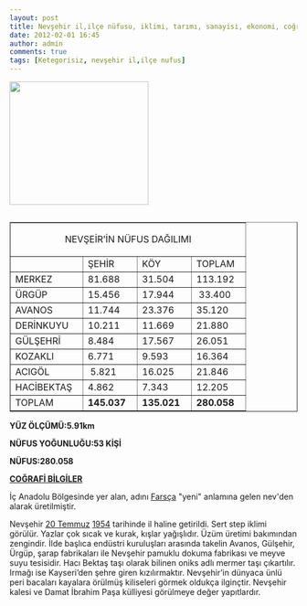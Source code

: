 ```yaml
---
layout: post
title: Nevşehir il,ilçe nüfusu, iklimi, tarımı, sanayisi, ekonomi, coğrafyası
date: 2012-02-01 16:45
author: admin
comments: true
tags: [Ketegorisiz, nevşehir il,ilçe nufus]
---
```

<a href="http://www.egitimvaktim.com/dosyalar/2012/02/nevsehir.jpg"><img class="alignnone  wp-image-2191" title="nevsehir" src="http://www.egitimvaktim.com/dosyalar/2012/02/nevsehir.jpg" alt="" width="243" height="216" /></a>
<table width="100%" border="1" cellspacing="0" cellpadding="0" align="left">
<tbody>
<tr>
<td colspan="4" valign="top" width="345">
<p align="center">NEVŞEİR’İN NÜFUS DAĞILIMI</p>
</td>
</tr>
<tr>
<td valign="top" width="110">&nbsp;</td>
<td valign="top" width="78">ŞEHİR</td>
<td valign="top" width="78">KÖY</td>
<td valign="top" width="78">TOPLAM</td>
</tr>
<tr>
<td valign="top" width="110">MERKEZ</td>
<td valign="top" width="78">81.688</td>
<td valign="top" width="78">31.504</td>
<td valign="top" width="78">113.192</td>
</tr>
<tr>
<td valign="top" width="110">ÜRGÜP</td>
<td valign="top" width="78">15.456</td>
<td valign="top" width="78">17.944</td>
<td valign="top" width="78"> 33.400</td>
</tr>
<tr>
<td valign="top" width="110">AVANOS</td>
<td valign="top" width="78">11.744</td>
<td valign="top" width="78">23.376</td>
<td valign="top" width="78">35.120</td>
</tr>
<tr>
<td valign="top" width="110">DERİNKUYU</td>
<td valign="top" width="78">10.211</td>
<td valign="top" width="78">11.669</td>
<td valign="top" width="78">21.880</td>
</tr>
<tr>
<td valign="top" width="110">GÜLŞEHRİ</td>
<td valign="top" width="78">8.484</td>
<td valign="top" width="78">17.567</td>
<td valign="top" width="78">26.051</td>
</tr>
<tr>
<td valign="top" width="110">KOZAKLI</td>
<td valign="top" width="78">6.771</td>
<td valign="top" width="78">9.593</td>
<td valign="top" width="78">16.364</td>
</tr>
<tr>
<td valign="top" width="110">ACIGÖL</td>
<td valign="top" width="78"> 5.821</td>
<td valign="top" width="78">16.025</td>
<td valign="top" width="78">21.846</td>
</tr>
<tr>
<td valign="top" width="110">HACİBEKTAŞ</td>
<td valign="top" width="78">4.862</td>
<td valign="top" width="78">7.343</td>
<td valign="top" width="78">12.205</td>
</tr>
<tr>
<td valign="top" width="110">TOPLAM</td>
<td valign="top" width="78"><strong>145.037</strong></td>
<td valign="top" width="78"><strong>135.021</strong></td>
<td valign="top" width="78"><strong>280.058</strong></td>
</tr>
</tbody>
</table>
<strong>YÜZ ÖLÇÜMÜ</strong><strong>:5.91km</strong>

<strong>NÜFUS YOĞUNLUĞU:</strong><strong>53 KİŞİ</strong>

<strong>NÜFUS:</strong><strong>280.058</strong>

<strong><span style="text-decoration: underline;">COĞRAFİ BİLGİLER</span></strong>

İç Anadolu Bölgesinde yer alan, adını <a title="Farsça" href="http://tr.wikipedia.org/wiki/Fars%C3%A7a">Farsça</a> "yeni" anlamına gelen nev'den alarak üretilmiştir.

Nevşehir <a title="20 Temmuz" href="http://tr.wikipedia.org/wiki/20_Temmuz">20 Temmuz</a> <a title="1954" href="http://tr.wikipedia.org/wiki/1954">1954</a> tarihinde il haline getirildi. Sert step iklimi görülür. Yazlar çok sıcak ve kurak, kışlar yağışlıdır. Üzüm üretimi bakımından zengindir. İlde başlıca endüstri kuruluşları arasında takelin Avanos, Gülşehir, Ürgüp, şarap fabrikaları ile Nevşehir pamuklu dokuma fabrikası ve meyve suyu tesisidir. Hacı Bektaş taşı olarak bilinen oniks adlı mermer taşı çıkartılır. Irmağı ise Kayseri’den şehre giren kızılırmaktır. Nevşehir’in dünyaca ünlü peri bacaları kayalara örülmüş kiliseleri görmek oldukça ilginçtir. Nevşehir kalesi ve Damat İbrahim Paşa külliyesi görülmeye değer yapıtlardır.<span style="text-decoration: underline;"><br clear="all" /> </span>

&nbsp;

&nbsp;
